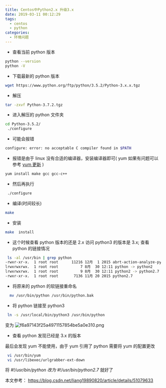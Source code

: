 ```yaml
---
title: Centos中Python2.x 升级3.x
date: 2019-03-11 00:12:29
tags:
  - centos
  - python
categories:
  - 环境问题
---
```


- 查看当前 python 版本

```bash
python --version
python -V
```

- 下载最新的 python 版本

```bash
wget https://www.python.org/ftp/python/3.5.2/Python-3.x.x.tgz
```

- 解压

```bash
tar -zxvf Python-3.7.2.tgz
```

- 进入解压的 python 文件夹

```bash
cd Python-3.5.2/
 ./configure
```

- 可能会报错

```bash
configure: error: no acceptable C compiler found in $PATH
```

- 报错是由于 linux 没有合适的编译器，安装编译器即可( yum 如果有问题可以参考 [yum 更新](/2019/03/10/最小化-Centos7-安装没有-ifconfig命令，以及更新-yum/) )

```bash
yum install make gcc gcc-c++
```

- 然后再执行

```bash
 ./configure
```

- 编译(时间较长)

```bash
make
```

- 安装

```bash
make  install
```

- 这个时候查看 python 版本的还是 2.x 访问 python3 的版本是 3.x; 查看 python 的链接情况

```bash
 ls -al /usr/bin | grep python
-rwxr-xr-x.  1 root root      11216 12月  1 2015 abrt-action-analyze-python
lrwxrwxrwx.  1 root root          7 8月  30 12:11 python -> python2
lrwxrwxrwx.  1 root root          9 8月  30 12:11 python2 -> python2.7
-rwxr-xr-x.  1 root root       7136 11月 20 2015 python2.7
```

- 将原来的 python 的软链接重命名

```bash
  mv /usr/bin/python /usr/bin/python.bak
```

- 将 python 链接至 python3

```bash
 ln -s /usr/local/bin/python3 /usr/bin/python
```

变为
![f6a97143f25a4971157854be5a0e310.png](img/f6a97143f25a4971157854be5a0e310.png)

- 查看 python 发现已经是 3.x 的版本

最后会发现 yum 不能使用，由于 yum 引用了 python 需要将 yum 的配置更改

```bash
 vi /usr/bin/yum
 vi /usr/libexec/urlgrabber-ext-down
```

将 _#!/usr/bin/python 改为 #!/usr/bin/python2.7_ 就好了

本文参考：
<https://blog.csdn.net/liang19890820/article/details/51079633>
